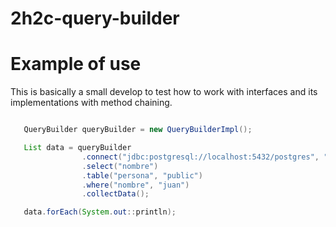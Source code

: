 # 2h2c-query-builder

# Example of use

This is basically a small develop to test how to work with interfaces and its implementations with method chaining.

```java 

   QueryBuilder queryBuilder = new QueryBuilderImpl();

   List data = queryBuilder
                .connect("jdbc:postgresql://localhost:5432/postgres", "postgres", "postgres")
                .select("nombre")
                .table("persona", "public")
                .where("nombre", "juan")
                .collectData();

   data.forEach(System.out::println);

```

